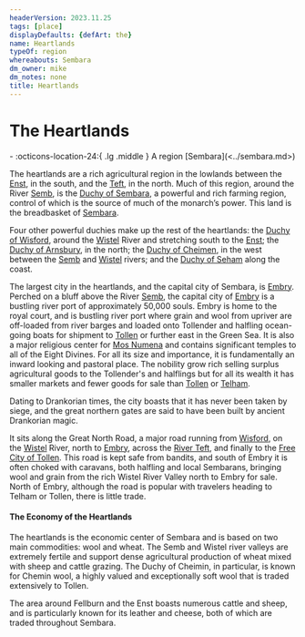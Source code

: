 ```yaml
---
headerVersion: 2023.11.25
tags: [place]
displayDefaults: {defArt: the}
name: Heartlands
typeOf: region
whereabouts: Sembara
dm_owner: mike
dm_notes: none
title: Heartlands
---
```

# The Heartlands
<div class="grid cards ext-narrow-margin ext-one-column" markdown>
-    :octicons-location-24:{ .lg .middle } A region [Sembara](<../sembara.md>)  
</div>


The heartlands are a rich agricultural region in the lowlands between the [Enst](<../../rivers/wistel-enst-watershed/enst.md>), in the south, and the [Teft](<../../rivers/teft.md>), in the north. Much of this region, around the River [Semb](<../../rivers/semb-watershed/semb.md>), is the [Duchy of Sembara](<./duchy-of-sembara.md>), a powerful and rich farming region, control of which is the source of much of the monarch’s power. This land is the breadbasket of [Sembara](<../sembara.md>).

Four other powerful duchies make up the rest of the heartlands: the [Duchy of Wisford](<./duchy-of-wisford.md>), around the [Wistel](<../../rivers/wistel-enst-watershed/wistel.md>) River and stretching south to the [Enst](<../../rivers/wistel-enst-watershed/enst.md>); the [Duchy of Arnsbury](<./duchy-of-arnsbury.md>), in the north; the [Duchy of Cheimen](<./duchy-of-cheimen.md>), in the west between the [Semb](<../../rivers/semb-watershed/semb.md>) and [Wistel](<../../rivers/wistel-enst-watershed/wistel.md>) rivers; and the [Duchy of Seham](<./duchy-of-seham.md>) along the coast.

The largest city in the heartlands, and the capital city of Sembara, is [Embry](<./embry.md>). Perched on a bluff above the River [Semb](<../../rivers/semb-watershed/semb.md>), the capital city of [Embry](<./embry.md>) is a bustling river port of approximately 50,000 souls. Embry is home to the royal court, and is bustling river port where grain and wool from upriver are off-loaded from river barges and loaded onto Tollender and halfling ocean-going boats for shipment to [Tollen](<../../tollen/tollen.md>) or further east in the Green Sea. It is also a major religious center for [Mos Numena](<../../../../gods-and-religions/religions/mos-numena/mos-numena.md>) and contains significant temples to all of the Eight Divines. For all its size and importance, it is fundamentally an inward looking and pastoral place. The nobility grow rich selling surplus agricultural goods to the Tollender's and halflings but for all its wealth it has smaller markets and fewer goods for sale than [Tollen](<../../tollen/tollen.md>) or [Telham](<../northlands/telham.md>).

Dating to Drankorian times, the city boasts that it has never been taken by siege, and the great northern gates are said to have been built by ancient Drankorian magic.

It sits along the Great North Road, a major road running from [Wisford](<./wisford.md>), on the [Wistel](<../../rivers/wistel-enst-watershed/wistel.md>) River, north to [Embry](<./embry.md>), across the [River Teft](<../../rivers/teft.md>), and finally to the [Free City of Tollen](<../../tollen/tollen.md>). This road is kept safe from bandits, and south of Embry it is often choked with caravans, both halfling and local Sembarans, bringing wool and grain from the rich Wistel River Valley north to Embry for sale. North of Embry, although the road is popular with travelers heading to Telham or Tollen, there is little trade.
#### The Economy of the Heartlands
The heartlands is the economic center of Sembara and is based on two main commodities: wool and wheat. The Semb and Wistel river valleys are extremely fertile and support dense agricultural production of wheat mixed with sheep and cattle grazing. The Duchy of Cheimin, in particular, is known for Chemin wool, a highly valued and exceptionally soft wool that is traded extensively to Tollen.

The area around Fellburn and the Enst boasts numerous cattle and sheep, and is particularly known for its leather and cheese, both of which are traded throughout Sembara.